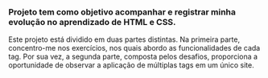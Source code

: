 ### Projeto tem como objetivo acompanhar e registrar minha evolução no aprendizado de HTML e CSS.

Este projeto está dividido em duas partes distintas. Na primeira parte, concentro-me nos exercícios, nos quais abordo as funcionalidades de cada tag. Por sua vez, a segunda parte, composta pelos desafios, proporciona a oportunidade de observar a aplicação de múltiplas tags em um único site.
